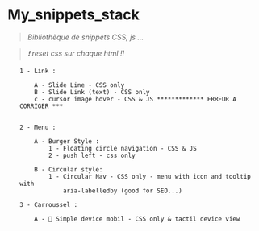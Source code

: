 # My_snippets_stack
>*Bibliothèque de snippets CSS, js ...*

>*❗ reset css sur chaque html !!*

<ul>

    1 - Link :

        A - Slide Line - CSS only
        B - Slide Link (text) - CSS only
        c - cursor image hover - CSS & JS ************* ERREUR A CORRIGER ***


    2 - Menu :

        A - Burger Style :
            1️ - Floating circle navigation - CSS & JS
            2 - push left - css only

        B - Circular style:
            1 - Circular Nav - CSS only - menu with icon and tooltip with
                aria-labelledby (good for SEO...)

    3 - Carroussel :

        A - 📲 Simple device mobil - CSS only & tactil device view

</ul>

